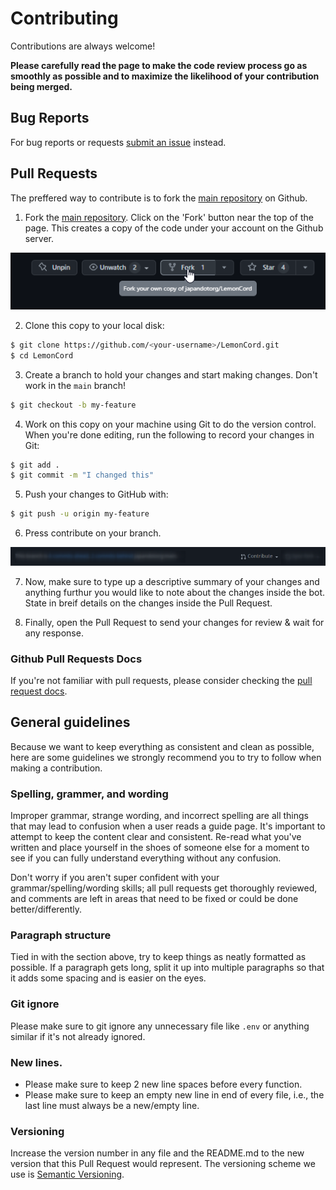 # Contributing

Contributions are always welcome!

<strong> Please carefully read the page to make the code review process go as smoothly as possible and to maximize the likelihood of your contribution being merged. </strong>

## Bug Reports

For bug reports or requests [submit an issue](https://github.com/japandotorg/LemonCord/issues/new/choose) instead.

## Pull Requests

The preffered way to contribute is to fork the [main repository](https://github.com/japandotorg/LemonCord) on Github.

1. Fork the [main repository](https://github.com/japandotorg/LemonCord). Click on the 'Fork' button near the top of the page. This creates a copy of the code under your account on the Github server. 

![fork_button_github](./assets/docs/fork.png)

2. Clone this copy to your local disk:

```sh
$ git clone https://github.com/<your-username>/LemonCord.git
$ cd LemonCord
```

3. Create a branch to hold your changes and start making changes. Don't work in the `main` branch!

```sh
$ git checkout -b my-feature
```

4. Work on this copy on your machine using Git to do the version control. When you're done editing, run the following to record your changes in Git:

```sh
$ git add .
$ git commit -m "I changed this"
```

5. Push your changes to GitHub with:

```sh
$ git push -u origin my-feature
```

6. Press contribute on your branch.

![contirbute_button_github](./assets/docs/contribute_button.png)

7. Now, make sure to type up a descriptive summary of your changes and anything furthur you would like to note about the changes inside the bot. State in breif details on the changes inside the Pull Request.

8. Finally, open the Pull Request to send your changes for review & wait for any response.

### Github Pull Requests Docs

If you're not familiar with pull requests, please consider checking the [pull request docs](https://help.github.com/articles/using-pull-requests/).

## General guidelines

Because we want to keep everything as consistent and clean as possible, here are some guidelines we strongly recommend you to try to follow when making a contribution.

### Spelling, grammer, and wording

Improper grammar, strange wording, and incorrect spelling are all things that may lead to confusion when a user reads a guide page. It's important to attempt to keep the content clear and consistent. Re-read what you've written and place yourself in the shoes of someone else for a moment to see if you can fully understand everything without any confusion.

Don't worry if you aren't super confident with your grammar/spelling/wording skills; all pull requests get thoroughly reviewed, and comments are left in areas that need to be fixed or could be done better/differently.

### Paragraph structure

Tied in with the section above, try to keep things as neatly formatted as possible. If a paragraph gets long, split it up into multiple paragraphs so that it adds some spacing and is easier on the eyes.

### Git ignore

Please make sure to git ignore any unnecessary file like `.env` or anything similar if it's not already ignored.

### New lines.

- Please make sure to keep 2 new line spaces before every function.
- Please make sure to keep an empty new line in end of every file, i.e., the last line must always be a new/empty line.

### Versioning

Increase the version number in any file and the README.md to the new version that this Pull Request would represent. The versioning scheme we use is [Semantic Versioning](http://semver.org/).
